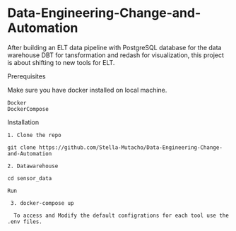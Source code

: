 # Data-Engineering-Change-and-Automation
After building an ELT data pipeline with PostgreSQL database for the data warehouse DBT for tansformation and redash for visualization, this project is about shifting to new tools for ELT.

Prerequisites

Make sure you have docker installed on local machine.

    Docker
    DockerCompose

Installation

    1. Clone the repo

    git clone https://github.com/Stella-Mutacho/Data-Engineering-Change-and-Automation 

    2. Datawarehouse

    cd sensor_data

    Run

     3. docker-compose up

      To access and Modify the default configrations for each tool use the .env files.

